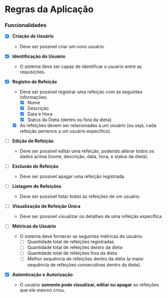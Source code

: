 # Regras da Aplicação

### Funcionalidades

- [x] **Criação de Usuário**
  - Deve ser possível criar um novo usuário.

- [x] **Identificação do Usuário**
  - O sistema deve ser capaz de identificar o usuário entre as requisições.

- [x] **Registro de Refeição**
  - Deve ser possível registrar uma refeição com as seguintes informações:
    - [X] Nome
    - [X] Descrição
    - [X] Data e Hora
    - [X] Status da Dieta (dentro ou fora da dieta)
  - [X] As refeições devem ser relacionadas a um usuário (ou seja, cada refeição pertence a um usuário específico).

- [ ] **Edição de Refeição**
  - Deve ser possível editar uma refeição, podendo alterar todos os dados acima (nome, descrição, data, hora, e status da dieta).

- [ ] **Exclusão de Refeição**
  - Deve ser possível apagar uma refeição registrada.

- [ ] **Listagem de Refeições**
  - Deve ser possível listar todas as refeições de um usuário.

- [ ] **Visualização de Refeição Única**
  - Deve ser possível visualizar os detalhes de uma refeição específica.

- [ ] **Métricas do Usuário**
  - O sistema deve fornecer as seguintes métricas do usuário:
    - [ ] Quantidade total de refeições registradas
    - [ ] Quantidade total de refeições dentro da dieta
    - [ ] Quantidade total de refeições fora da dieta
    - [ ] Melhor sequência de refeições dentro da dieta (a maior sequência de refeições consecutivas dentro da dieta).

- [X] **Autenticação e Autorização**
  - O usuário **somente pode visualizar, editar ou apagar** as refeições que ele mesmo criou.

